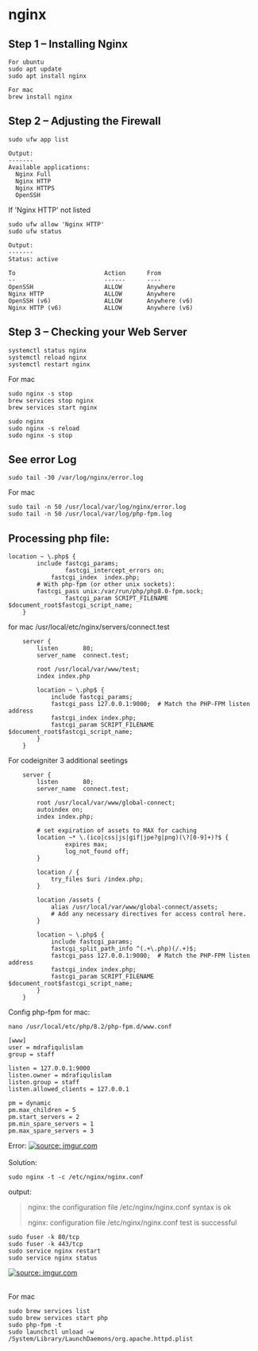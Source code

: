 # nginx

Step 1 – Installing Nginx
--------------------------
```
For ubuntu
sudo apt update
sudo apt install nginx

For mac
brew install nginx
```
Step 2 – Adjusting the Firewall
-------------------------------
```
sudo ufw app list
```
```
Output:
-------
Available applications:
  Nginx Full
  Nginx HTTP
  Nginx HTTPS
  OpenSSH
```
If 'Nginx HTTP' not listed
```
sudo ufw allow 'Nginx HTTP'
sudo ufw status
```
```
Output:
-------
Status: active

To                         Action      From
--                         ------      ----
OpenSSH                    ALLOW       Anywhere                  
Nginx HTTP                 ALLOW       Anywhere                  
OpenSSH (v6)               ALLOW       Anywhere (v6)             
Nginx HTTP (v6)            ALLOW       Anywhere (v6)
```
Step 3 – Checking your Web Server
---------------------------------
```
systemctl status nginx
systemctl reload nginx
systemctl restart nginx
```
For mac
```
sudo nginx -s stop
brew services stop nginx
brew services start nginx

sudo nginx
sudo nginx -s reload
sudo nginx -s stop
```
See error Log
--------------
```
sudo tail -30 /var/log/nginx/error.log
```
For mac
```
sudo tail -n 50 /usr/local/var/log/nginx/error.log
sudo tail -n 50 /usr/local/var/log/php-fpm.log
```
Processing php file:
--------------------
```
location ~ \.php$ {
		include fastcgi_params;
                fastcgi_intercept_errors on;
	        fastcgi_index  index.php;
		# With php-fpm (or other unix sockets):
		fastcgi_pass unix:/var/run/php/php8.0-fpm.sock;
                fastcgi_param SCRIPT_FILENAME $document_root$fastcgi_script_name;
	}
```
for mac /usr/local/etc/nginx/servers/connect.test
```
    server {
        listen       80;
        server_name  connect.test;

        root /usr/local/var/www/test;
        index index.php

        location ~ \.php$ {
            include fastcgi_params;
            fastcgi_pass 127.0.0.1:9000;  # Match the PHP-FPM listen address
            fastcgi_index index.php;
            fastcgi_param SCRIPT_FILENAME $document_root$fastcgi_script_name;
        }
    }
```
For codeigniter 3 additional seetings
```
    server {
        listen       80;
        server_name  connect.test;

        root /usr/local/var/www/global-connect;
        autoindex on;
        index index.php;

        # set expiration of assets to MAX for caching
        location ~* \.(ico|css|js|gif|jpe?g|png)(\?[0-9]+)?$ {
                expires max;
                log_not_found off;
        }

        location / {
            try_files $uri /index.php;
        }

        location /assets {
            alias /usr/local/var/www/global-connect/assets;
            # Add any necessary directives for access control here.
        }

        location ~ \.php$ {
            include fastcgi_params;
            fastcgi_split_path_info ^(.+\.php)(/.+)$;
            fastcgi_pass 127.0.0.1:9000;  # Match the PHP-FPM listen address
            fastcgi_index index.php;
            fastcgi_param SCRIPT_FILENAME $document_root$fastcgi_script_name;
        }
    }
```
Config php-fpm for mac:
```
nano /usr/local/etc/php/8.2/php-fpm.d/www.conf

[www]
user = mdrafiqulislam
group = staff

listen = 127.0.0.1:9000
listen.owner = mdrafiqulislam
listen.group = staff
listen.allowed_clients = 127.0.0.1

pm = dynamic
pm.max_children = 5
pm.start_servers = 2
pm.min_spare_servers = 1
pm.max_spare_servers = 3
```

Error:
<a href="https://imgur.com/DeeoTZw"><img src="https://i.imgur.com/DeeoTZw.png" title="source: imgur.com" /></a><br/><br/>
Solution:
```
sudo nginx -t -c /etc/nginx/nginx.conf
```
output:
> nginx: the configuration file /etc/nginx/nginx.conf syntax is ok
>
> nginx: configuration file /etc/nginx/nginx.conf test is successful

```
sudo fuser -k 80/tcp
sudo fuser -k 443/tcp
sudo service nginx restart
sudo service nginx status
```
<a href="https://imgur.com/lvJkgZA"><img src="https://i.imgur.com/lvJkgZA.png" title="source: imgur.com" /></a><br/><br/>

For mac
```
sudo brew services list
sudo brew services start php
sudo php-fpm -t
sudo launchctl unload -w /System/Library/LaunchDaemons/org.apache.httpd.plist
```
